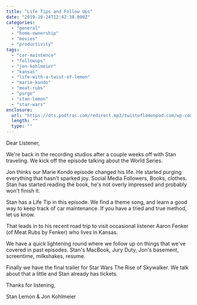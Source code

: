 ```yaml
---
title: "Life Tips and Follow Ups​"
date: "2019-10-24T12:42:38.000Z"
categories: 
  - "general"
  - "home-ownership"
  - "movies"
  - "productivity"
tags: 
  - "car-maintence"
  - "followups"
  - "jon-kohlmeier"
  - "kansas"
  - "life-with-a-twist-of-lemon"
  - "marie-kondo"
  - "meat-rubs"
  - "purge"
  - "stan-lemon"
  - "star-wars"
enclosure: 
  url: "https://dts.podtrac.com/redirect.mp3/twistoflemonpod.com/wp-content/uploads/2019/10/068-lwatol-20191024.mp3"
  length: ""
  type: ""
---
```


Dear Listener,

We're back in the recording studios after a couple weeks off with Stan traveling. We kick off the episode talking about the World Series.

Jon thinks our Marie Kondo episode changed his life. He started purging everything that hasn't sparked joy. Social Media Followers, Books, clothes. Stan has started reading the book, he's not overly impressed and probably won't finish it.

Stan has a Life Tip in this episode. We find a theme song, and learn a good way to keep track of car maintenance. If you have a tried and true method, let us know.

That leads in to his recent road trip to visit occasional listener Aaron Fenker (of Meat Rubs by Fenker) who lives in Kansas.

We have a quick lightening round where we follow up on things that we've covered in past episodes. Stan's MacBook, Jury Duty, Jon's basement, screentime, milkshakes, resume.

Finally we have the final trailer for Star Wars The Rise of Skywalker. We talk about that a little and Stan already has tickets.

Thanks for listening,

Stan Lemon & Jon Kohlmeier

